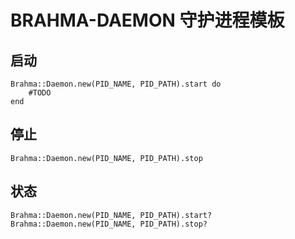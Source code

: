 BRAHMA-DAEMON 守护进程模板
======================

## 启动
    Brahma::Daemon.new(PID_NAME, PID_PATH).start do
        #TODO
    end

## 停止
    Brahma::Daemon.new(PID_NAME, PID_PATH).stop

## 状态
    Brahma::Daemon.new(PID_NAME, PID_PATH).start?
    Brahma::Daemon.new(PID_NAME, PID_PATH).stop?

